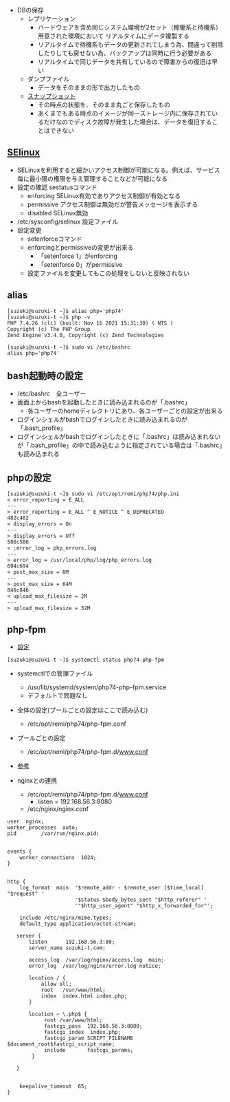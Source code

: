 - DBの保存
  - レプリケーション
    - ハードウェアを含め同じシステム環境が2セット（稼働系と待機系）用意された環境において リアルタイムにデータ複製する
    - リアルタイムで待機系もデータの更新されてしまう為、間違って削除したりしても戻せない為、バックアップは同時に行う必要がある
    - リアルタイムで同じデータを共有しているので障害からの復旧は早い
  - ダンプファイル
    - データをそのままの形で出力したもの
  - [スナップショット](https://www.forcemedia.co.jp/blog/snapshot-1)
    - その時点の状態を、そのまま丸ごと保存したもの
    - あくまでもある時点のイメージが同一ストレージ内に保存されているだけなのでディスク故障が発生した場合は、データを復旧することはできない


## [SElinux](https://access.redhat.com/documentation/ja-jp/red_hat_enterprise_linux/6/html/security-enhanced_linux/index)
- SELinuxを利用すると細かいアクセス制御が可能になる。例えば、サービス毎に最小限の権限を与え管理することなどが可能になる
- 設定の確認 sestatusコマンド
  - enforcing SELinux有効でありアクセス制御が有効となる
  - permissive アクセス制御は無効だが警告メッセージを表示する
  - disabled SELinux無効
- /etc/sysconfig/selinux 設定ファイル
- 設定変更
  - setenforceコマンド
  - enforcingとpermissiveの変更が出来る
    - 「setenforce 1」がenforcing
    - 「setenforce 0」がpermissive
  - 設定ファイルを変更してもこの処理をしないと反映されない


## alias
```
[suzuki@suzuki-t ~]$ alias php='php74'
[suzuki@suzuki-t ~]$ php -v
PHP 7.4.26 (cli) (built: Nov 16 2021 15:31:30) ( NTS )
Copyright (c) The PHP Group
Zend Engine v3.4.0, Copyright (c) Zend Technologies

[suzuki@suzuki-t ~]$ sudo vi /etc/bashrc
alias php='php74'
```

## bash起動時の設定
- /etc/bashrc　全ユーザー
- 画面上からbashを起動したときに読み込まれるのが「.bashrc」
  - 各ユーザーのhomeディレクトリにあり、各ユーザーごとの設定が出来る
- ログインシェルがbashでログインしたときに読み込まれるのが「.bash_profile」
- ログインシェルがbashでログインしたときに「.bashrc」は読み込まれないが「.bash_profile」の中で読み込むように指定されている場合は「.bashrc」も読み込まれる


## phpの設定
```
[suzuki@suzuki-t ~]$ sudo vi /etc/opt/remi/php74/php.ini
< error_reporting = E_ALL
---
> error_reporting = E_ALL ^ E_NOTICE ^ E_DEPRECATED
482c482
< display_errors = On
---
> display_errors = Off
586c586
< ;error_log = php_errors.log
---
> error_log = /usr/local/php/log/php_errors.log
694c694
< post_max_size = 8M
---
> post_max_size = 64M
846c846
< upload_max_filesize = 2M
---
> upload_max_filesize = 32M
```

## php-fpm
- [設定](https://www.php.net/manual/ja/install.fpm.configuration.php)
```
[suzuki@suzuki-t ~]$ systemctl status php74-php-fpm

```
- systemctlでの管理ファイル
  - /usr/lib/systemd/system/php74-php-fpm.service
  - デフォルトで問題なし
- 全体の設定(プールごとの設定はここで読み込む)
  - /etc/opt/remi/php74/php-fpm.conf
- プールごとの設定
  - /etc/opt/remi/php74/php-fpm.d/www.conf

- [参考](https://qiita.com/kotarella1110/items/634f6fafeb33ae0f51dc)

- nginxとの連携
  - /etc/opt/remi/php74/php-fpm.d/www.conf
    - listen = 192.168.56.3:8080
  - /etc/nginx/nginx.conf

```
user  nginx;
worker_processes  auto;
pid        /var/run/nginx.pid;


events {
    worker_connections  1024;
}


http {
    log_format  main  '$remote_addr - $remote_user [$time_local] "$request" '
                      '$status $body_bytes_sent "$http_referer" '
                      '"$http_user_agent" "$http_x_forwarded_for"';

    include /etc/nginx/mime.types;
    default_type application/octet-stream;

   server {
       listen      192.168.56.3:80;
       server_name suzuki-t.com;

       access_log  /var/log/nginx/access.log  main;
       error_log  /var/log/nginx/error.log notice;

       location / {
           allow all;
           root   /var/www/html;
           index  index.html index.php;
       }

       location ~ \.php$ {
            root /var/www/html;
            fastcgi_pass  192.168.56.3:8080;
            fastcgi_index  index.php;
            fastcgi_param SCRIPT_FILENAME $document_root$fastcgi_script_name;
            include       fastcgi_params;
        }

   }


    keepalive_timeout  65;
}
```
